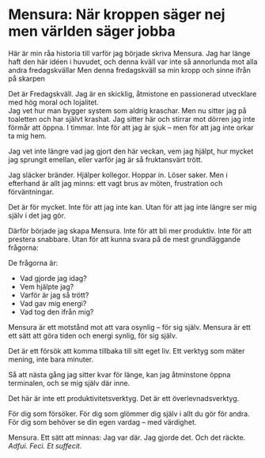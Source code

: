 # Mensura: När kroppen säger nej men världen säger jobba
Här är min råa historia till varför jag började skriva Mensura.
Jag har länge haft den här idéen i huvudet, 
och denna kväll var inte så annorlunda mot alla andra fredagskvällar
Men denna fredagskväll sa min kropp och sinne ifrån på skarpen 

Det är Fredagskväll.
Jag är en skicklig, åtmistone en passionerad utvecklare med hög moral och lojalitet.  
Jag vet hur man bygger system som aldrig kraschar.
Men nu sitter jag på toaletten och har självt krashat. 
Jag sitter här och stirrar mot dörren jag inte förmår att öppna. I timmar.
Inte för att jag är sjuk – men för att jag inte orkar ta mig hem.

Jag vet inte längre vad jag gjort den här veckan,
vem jag hjälpt,
hur mycket jag sprungit emellan,
eller varför jag är så fruktansvärt trött.

Jag släcker bränder.
Hjälper kollegor. Hoppar in. Löser saker.
Men i efterhand är allt jag minns:
ett vagt brus av möten, frustration och förväntningar.

Det är för mycket.
Inte för att jag inte kan.
Utan för att jag inte längre ser mig själv i det jag gör.

Därför började jag skapa Mensura.
Inte för att bli mer produktiv.
Inte för att prestera snabbare.
Utan för att kunna svara på de mest grundläggande frågorna:

De frågorna är: 
 - Vad gjorde jag idag?
 - Vem hjälpte jag?
 - Varför är jag så trött?
 - Vad gav mig energi?
 - Vad tog den ifrån mig?

Mensura är ett motstånd mot att vara osynlig – för sig själv.
Mensura är ett ett sätt att göra tiden och energi synlig, för sig själv.

Det är ett försök att komma tillbaka till sitt eget liv.
Ett verktyg som mäter mening, inte bara minuter.

Så att nästa gång jag sitter kvar för länge,
kan jag åtminstone öppna terminalen,
och se mig själv där inne.

Det här är inte ett produktivitetsverktyg.
Det är ett överlevnadsverktyg.

För dig som försöker.
För dig som glömmer dig själv i allt du gör för andra.
För dig som behöver se din egen vardag – med värdighet.

Mensura.
Ett sätt att minnas:
Jag var där. Jag gjorde det. Och det räckte.
*Adfui. Feci. Et suffecit.*
